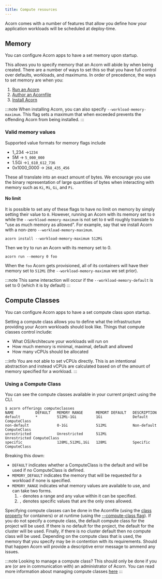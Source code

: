 ```yaml
---
title: Compute resources
---
```


Acorn comes with a number of features that allow you define how your application workloads will be scheduled at deploy-time.

## Memory
You can configure Acorn apps to have a set memory upon startup.

This allows you to specify memory that an Acorn will abide by when being created. There are a number of ways to set this so that you have full control over defaults, workloads, and maximums. In order of precedence, the ways to set memory are when you:

1. [Run an Acorn](50-running/55-compute-resources.md)
2. [Author an Acornfile](38-authoring/03-containers.md#memory)
3. [Install Acorn](30-installation/02-options.md#memory)

:::note
When installing Acorn, you can also specify `--workload-memory-maximum`. This flag sets a maximum that when exceeded prevents the offending Acorn from being installed.
:::

### Valid memory values
Supported value formats for memory flags include
- 1_234 ->`1234`
- 5M -> `5_000_000`
- 1.5Gi ->`1_610_612_736`
- 0x1000_0000 -> `268_435_456`

These all translate into an exact amount of bytes. We encourage you use the binary representation of large quantities of bytes when interacting with memory such as `Ki`, `Mi`, `Gi`, and `Pi`.

#### No limit
It is possible to set any of these flags to have no limit on memory by simply setting their value to `0`. However, running an Acorn with its memory set to `0` while the `--workload-memory-maximum` is not set to `0` will roughly translate to "use as much memory as allowed". For example, say that we install Acorn with a non-zero `--workload-memory-maximum`.

```console
acorn install --workload-memory-maximum 512Mi
```

Then we try to run an Acorn with its memory set to 0.

```console
acorn run --memory 0 foo
```

When the `foo` Acorn gets provisioned, all of its containers will have their memory set to `512Mi` (the `--workload-memory-maximum` we set prior).

:::note
This same interaction will occur if the `--workload-memory-default` is set to 0 (which it is by default)
:::

## Compute Classes
You can configure Acorn apps to have a set compute class upon startup.

Setting a compute class allows you to define what the infrastructure providing your Acorn workloads should look like. Things that compute classes control include:

- What OS/Architecure your workloads will run on
- How much memory is minimal, maximal, default and allowed
- How many vCPUs should be allocated

:::info
You are not able to set vCPUs directly. This is an intentional abstraction and instead vCPUs are calculated based on of the amount of memory specified for a workload.
:::

### Using a Compute Class
You can see the compute classes available in your current project using the CLI. 

```console
$ acorn offerings computeclasses
NAME          DEFAULT   MEMORY RANGE      MEMORT DEFAULT   DESCRIPTION         
default       *         512Mi-1Gi         1Gi              Default ComputeClass
non-default             0-1Gi             512Mi            Non-default ComputeClass
unrestricted            Unrestricted      512Mi            Unrestricted ComputeClass
specific                128Mi,512Mi,1Gi   128Mi            Specific ComputeClass
```

Breaking this down:

- `DEFAULT` indicates whether a ComputeClass is the default and will be used if no ComputeClass is defined.
- `MEMORY_DEFAULT` indicates the memory that will be requested for a workload if none is specified.
- `MEMORY_RANGE` indicates what memory values are available to use, and can take two forms.
    1. `-` denotes a range and any value within it can be specified.
    2. `,` denotes specific values that are the only ones allowed.

Specifying compute classes can be done in the Acornfile (using the [class property](03-acornfile.md#class) for containers) or at runtime (using the [--compute-class flag](50-running/55-compute-resources.md#compute-class)). If you do not specify a compute class, the default compute class for the project will be used. If there is no default for the project, the default for the cluster will be used. Finally, if there is no cluster default then no compute class will be used. Depending on the compute class that is used, the memory that you specify may be in contention with its requirements. Should that happen Acorn will provide a descriptive error message to ammend any issues.

:::note
Looking to manage a compute class? This should only be done if you are (or are in communication with) an administrator of Acorn. You can read more information about managing compute classes [here](02-admin/03-computeclasses.md)
:::